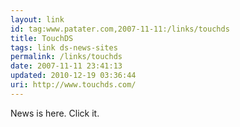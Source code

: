 ```yaml
---
layout: link
id: tag:www.patater.com,2007-11-11:/links/touchds
title: TouchDS
tags: link ds-news-sites
permalink: /links/touchds
date: 2007-11-11 23:41:13
updated: 2010-12-19 03:36:44
uri: http://www.touchds.com/
---
```

News is here. Click it.
